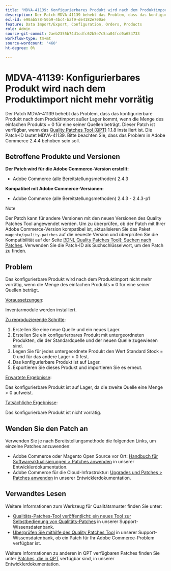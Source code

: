 ```yaml
---
title: "MDVA-41139: Konfigurierbares Produkt wird nach dem Produktimport nicht mehr vorrätig"
description: Der Patch MDVA-41139 behebt das Problem, dass das konfigurierbare Produkt nach dem Produktimport außer Lager kommt, wenn die Menge des einfachen Produkts = 0 für eine seiner Quellen beträgt. Dieser Patch ist verfügbar, wenn das [Quality Patches Tool (QPT)](/help/announcements/adobe-commerce-announcements/magento-quality-patches-released-new-tool-to-self-serve-quality-patches.md) 1.1.8 installiert ist. Die Patch-ID lautet MDVA-41139. Bitte beachten Sie, dass das Problem in Adobe Commerce 2.4.4 behoben sein soll.
exl-id: e90ab578-50b9-4bc4-baf9-de4182e700ae
feature: Data Import/Export, Configuration, Orders, Products
role: Admin
source-git-commit: 2aeb2355b74d1cdfc62b5e7c5aa04fcd0a654733
workflow-type: tm+mt
source-wordcount: '460'
ht-degree: 0%

---
```


# MDVA-41139: Konfigurierbares Produkt wird nach dem Produktimport nicht mehr vorrätig

Der Patch MDVA-41139 behebt das Problem, dass das konfigurierbare Produkt nach dem Produktimport außer Lager kommt, wenn die Menge des einfachen Produkts = 0 für eine seiner Quellen beträgt. Dieser Patch ist verfügbar, wenn das [Quality Patches Tool (QPT)](/help/announcements/adobe-commerce-announcements/magento-quality-patches-released-new-tool-to-self-serve-quality-patches.md) 1.1.8 installiert ist. Die Patch-ID lautet MDVA-41139. Bitte beachten Sie, dass das Problem in Adobe Commerce 2.4.4 behoben sein soll.

## Betroffene Produkte und Versionen

**Der Patch wird für die Adobe Commerce-Version erstellt:**

* Adobe Commerce (alle Bereitstellungsmethoden) 2.4.3

**Kompatibel mit Adobe Commerce-Versionen:**

* Adobe Commerce (alle Bereitstellungsmethoden) 2.4.3 - 2.4.3-p1

>[!NOTE]
>
>Der Patch kann für andere Versionen mit den neuen Versionen des Quality Patches Tool angewendet werden. Um zu überprüfen, ob der Patch mit Ihrer Adobe Commerce-Version kompatibel ist, aktualisieren Sie das Paket `magento/quality-patches` auf die neueste Version und überprüfen Sie die Kompatibilität auf der Seite [[!DNL Quality Patches Tool]: Suchen nach Patches](https://experienceleague.adobe.com/tools/commerce-quality-patches/index.html). Verwenden Sie die Patch-ID als Suchschlüsselwort, um den Patch zu finden.

## Problem

Das konfigurierbare Produkt wird nach dem Produktimport nicht mehr vorrätig, wenn die Menge des einfachen Produkts = 0 für eine seiner Quellen beträgt.

<u>Voraussetzungen</u>:

Inventarmodule werden installiert.

<u>Zu reproduzierende Schritte</u>:

1. Erstellen Sie eine neue Quelle und ein neues Lager.
1. Erstellen Sie ein konfigurierbares Produkt mit untergeordneten Produkten, die der Standardquelle und der neuen Quelle zugewiesen sind.
1. Legen Sie für jedes untergeordnete Produkt den Wert Standard Stock = 0 und für das andere Lager > 0 fest.
1. Das konfigurierbare Produkt ist auf Lager.
1. Exportieren Sie dieses Produkt und importieren Sie es erneut.

<u>Erwartete Ergebnisse</u>:

Das konfigurierbare Produkt ist auf Lager, da die zweite Quelle eine Menge > 0 aufweist.

<u>Tatsächliche Ergebnisse</u>:

Das konfigurierbare Produkt ist nicht vorrätig.

## Wenden Sie den Patch an

Verwenden Sie je nach Bereitstellungsmethode die folgenden Links, um einzelne Patches anzuwenden:

* Adobe Commerce oder Magento Open Source vor Ort: [Handbuch für Softwareaktualisierungen > Patches anwenden](https://experienceleague.adobe.com/en/docs/commerce-operations/tools/quality-patches-tool/usage) in unserer Entwicklerdokumentation.
* Adobe Commerce für die Cloud-Infrastruktur: [Upgrades und Patches > Patches anwenden](https://experienceleague.adobe.com/en/docs/commerce-cloud-service/user-guide/develop/upgrade/apply-patches) in unserer Entwicklerdokumentation.

## Verwandtes Lesen

Weitere Informationen zum Werkzeug für Qualitätsmuster finden Sie unter:

* [Qualitäts-Patches-Tool veröffentlicht: ein neues Tool zur Selbstbedienung von Qualitäts-Patches](/help/announcements/adobe-commerce-announcements/magento-quality-patches-released-new-tool-to-self-serve-quality-patches.md) in unserer Support-Wissensdatenbank.
* [Überprüfen Sie mithilfe des Quality Patches Tool](/help/support-tools/patches-available-in-qpt-tool/check-patch-for-magento-issue-with-magento-quality-patches.md) in unserer Support-Wissensdatenbank, ob ein Patch für Ihr Adobe Commerce-Problem verfügbar ist.

Weitere Informationen zu anderen in QPT verfügbaren Patches finden Sie unter [Patches, die in QPT](https://experienceleague.adobe.com/tools/commerce-quality-patches/index.html) verfügbar sind, in unserer Entwicklerdokumentation.
